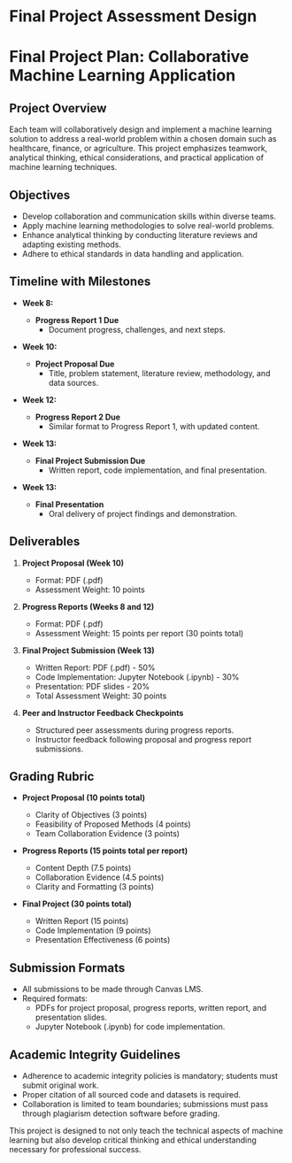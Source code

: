 Final Project Assessment Design
===============================

# Final Project Plan: Collaborative Machine Learning Application

## Project Overview
Each team will collaboratively design and implement a machine learning solution to address a real-world problem within a chosen domain such as healthcare, finance, or agriculture. This project emphasizes teamwork, analytical thinking, ethical considerations, and practical application of machine learning techniques.

## Objectives
- Develop collaboration and communication skills within diverse teams.
- Apply machine learning methodologies to solve real-world problems.
- Enhance analytical thinking by conducting literature reviews and adapting existing methods.
- Adhere to ethical standards in data handling and application.

## Timeline with Milestones
- **Week 8:** 
  - **Progress Report 1 Due**
    - Document progress, challenges, and next steps.
  
- **Week 10:**
  - **Project Proposal Due**
    - Title, problem statement, literature review, methodology, and data sources.
    
- **Week 12:** 
  - **Progress Report 2 Due**
    - Similar format to Progress Report 1, with updated content.

- **Week 13:**
  - **Final Project Submission Due**
    - Written report, code implementation, and final presentation.
  
- **Week 13:** 
  - **Final Presentation**
    - Oral delivery of project findings and demonstration.

## Deliverables
1. **Project Proposal (Week 10)**
   - Format: PDF (.pdf)
   - Assessment Weight: 10 points

2. **Progress Reports (Weeks 8 and 12)**
   - Format: PDF (.pdf)
   - Assessment Weight: 15 points per report (30 points total)

3. **Final Project Submission (Week 13)**
   - Written Report: PDF (.pdf) - 50%
   - Code Implementation: Jupyter Notebook (.ipynb) - 30%
   - Presentation: PDF slides - 20%
   - Total Assessment Weight: 30 points

4. **Peer and Instructor Feedback Checkpoints**
   - Structured peer assessments during progress reports.
   - Instructor feedback following proposal and progress report submissions.

## Grading Rubric
- **Project Proposal (10 points total)**
  - Clarity of Objectives (3 points)
  - Feasibility of Proposed Methods (4 points)
  - Team Collaboration Evidence (3 points)

- **Progress Reports (15 points total per report)**
  - Content Depth (7.5 points)
  - Collaboration Evidence (4.5 points)
  - Clarity and Formatting (3 points)

- **Final Project (30 points total)**
  - Written Report (15 points)
  - Code Implementation (9 points)
  - Presentation Effectiveness (6 points)

## Submission Formats
- All submissions to be made through Canvas LMS.
- Required formats: 
  - PDFs for project proposal, progress reports, written report, and presentation slides.
  - Jupyter Notebook (.ipynb) for code implementation.

## Academic Integrity Guidelines
- Adherence to academic integrity policies is mandatory; students must submit original work.
- Proper citation of all sourced code and datasets is required.
- Collaboration is limited to team boundaries; submissions must pass through plagiarism detection software before grading. 

This project is designed to not only teach the technical aspects of machine learning but also develop critical thinking and ethical understanding necessary for professional success.